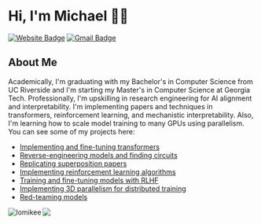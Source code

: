 # Hi, I'm Michael 👋🏼
[![Website Badge](https://img.shields.io/badge/-mikeelo.com-47CCCC?style=flat&logo=Google-Chrome&logoColor=white&link=https://mikeelo.com)](https://mikeelo.com)
[![Gmail Badge](https://img.shields.io/badge/-lomic8-c14438?style=flat&logo=Gmail&logoColor=white&link=mailto:lomic8@gmail.com)](mailto:lomic8@gmail.com)
<img src="https://komarev.com/ghpvc/?username=lomichael&style=flat-square&color=blue" alt=""/>

<h2>About Me</h2>

<div align="left">
<p>Academically, I'm graduating with my Bachelor's in Computer Science from UC Riverside and I'm starting my Master's in Computer Science at Georgia Tech. Professionally, I'm upskilling in research engineering for AI alignment and interpretability. I'm implementing papers and techniques in transformers, reinforcement learning, and mechanistic interpretability. Also, I'm learning how to scale model training to many GPUs using parallelism. You can see some of my projects here:</p>
</div>

- [Implementing and fine-tuning transformers](github.com/lomikee/transformer-implementations)
- [Reverse-engineering models and finding circuits](github.com/lomikee/model-circuits)
- [Replicating superposition papers](github.com/lomikee/superposition)
- [Implementing reinforcement learning algorithms](github.com/lomikee/rl-implementations)
- [Training and fine-tuning models with RLHF](github.com/lomikee/rlhf-training-finetuning)
- [Implementing 3D parallelism for distributed training](github.com/lomikee/distributed-parallel-training)
- [Red-teaming models](github.com/lomikee/red-teaming)

<div align="left>
<p align="left"> <img align="left" src="https://github-readme-stats.vercel.app/api?username=lomikee&show_icons=true&theme=default" alt="lomikee" /></p>
</div>

<p align="left"><img align="left" src="https://media4.giphy.com/media/5wFjITVDtKD0wwJe7V/giphy.gif?cid=ecf05e47unxrvbpce5di1pxszaz4nool32neh69inx142vcx&rid=giphy.gif&ct=g"></p>
